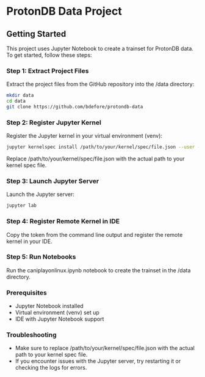 # ProtonDB Data Project
## Getting Started

This project uses Jupyter Notebook to create a trainset for ProtonDB data. To get started, follow these steps:

### Step 1: Extract Project Files
Extract the project files from the GitHub repository into the /data directory:

```bash
mkdir data
cd data
git clone https://github.com/bdefore/protondb-data
```

### Step 2: Register Jupyter Kernel
Register the Jupyter kernel in your virtual environment (venv):

```bash
jupyter kernelspec install /path/to/your/kernel/spec/file.json --user --name caniplayonlinux
```
Replace /path/to/your/kernel/spec/file.json with the actual path to your kernel spec file.

### Step 3: Launch Jupyter Server
Launch the Jupyter server:

```bash
jupyter lab
```

### Step 4: Register Remote Kernel in IDE

Copy the token from the command line output and register the remote kernel in your IDE.

### Step 5: Run Notebooks
Run the caniplayonlinux.ipynb notebook to create the trainset in the /data directory.

### Prerequisites
* Jupyter Notebook installed
* Virtual environment (venv) set up
* IDE with Jupyter Notebook support

### Troubleshooting
* Make sure to replace /path/to/your/kernel/spec/file.json with the actual path to your kernel spec file.
* If you encounter issues with the Jupyter server, try restarting it or checking the logs for errors.